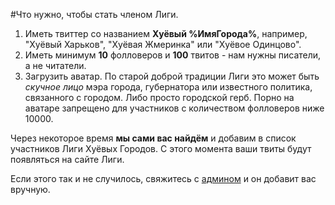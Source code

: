#Что нужно, чтобы стать членом Лиги.

1. Иметь твиттер со названием **Хуёвый %ИмяГорода%**, например, "Хуёвый Харьков", "Хуёвая Жмеринка" или "Хуёвое Одинцово".
2. Иметь минимум **10** фолловеров и **100** твитов - нам нужны писатели, а не читатели.
3. Загрузить аватар. По старой доброй традиции Лиги это может быть *скучное лицо* мэра города, губернатора или известного политика, связанного с городом. Либо просто городской герб. Порно на аватаре запрещено для участников с количеством фолловеров ниже 10000.

Через некоторое время **мы сами вас найдём** и добавим в список участников Лиги Хуёвых Городов. С этого момента ваши твиты будут появляться на сайте Лиги.

Если этого так и не случилось, свяжитесь с [админом](https://twitter.com/m_crny) и он добавит вас вручную.